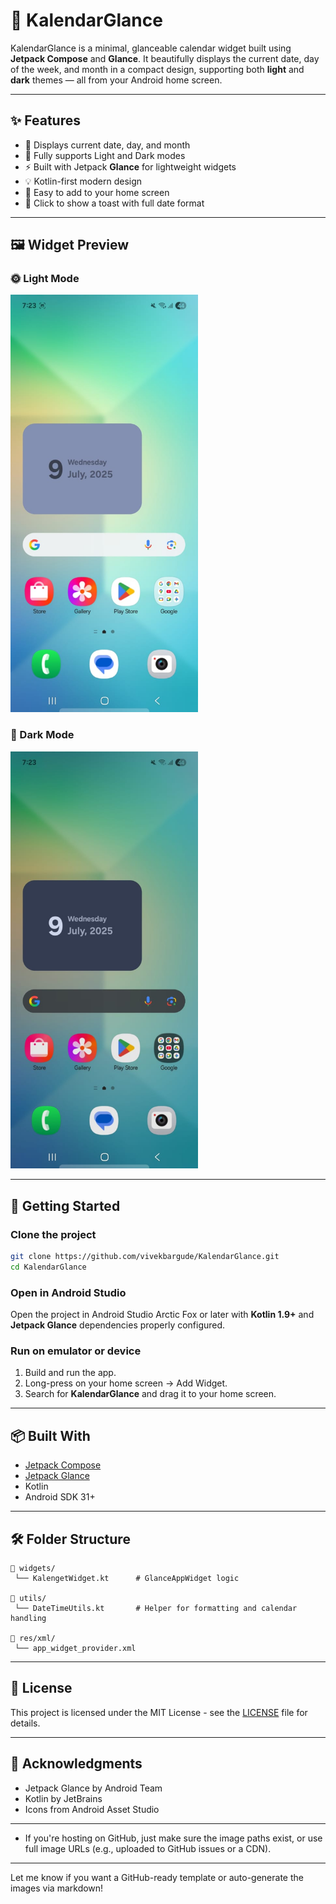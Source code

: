 
# 📅 KalendarGlance

KalendarGlance is a minimal, glanceable calendar widget built using **Jetpack Compose** and **Glance**. It beautifully displays the current date, day of the week, and month in a compact design, supporting both **light** and **dark** themes — all from your Android home screen.

---

## ✨ Features

- 📆 Displays current date, day, and month
- 🌙 Fully supports Light and Dark modes
- ⚡ Built with Jetpack **Glance** for lightweight widgets
- 💡 Kotlin-first modern design
- 📱 Easy to add to your home screen
- 🎯 Click to show a toast with full date format

---

## 🖼️ Widget Preview

### 🌞 Light Mode

<img src="images/widget_light.png" width="300" alt="KalendarGlance Light Mode" />

### 🌚 Dark Mode

<img src="images/widget_dark.png" width="300" alt="KalendarGlance Dark Mode" />

---

## 🚀 Getting Started

### Clone the project

```bash
git clone https://github.com/vivekbargude/KalendarGlance.git
cd KalendarGlance
````

### Open in Android Studio

Open the project in Android Studio Arctic Fox or later with **Kotlin 1.9+** and **Jetpack Glance** dependencies properly configured.

### Run on emulator or device

1. Build and run the app.
2. Long-press on your home screen → Add Widget.
3. Search for **KalendarGlance** and drag it to your home screen.

---

## 📦 Built With

* [Jetpack Compose](https://developer.android.com/jetpack/compose)
* [Jetpack Glance](https://developer.android.com/develop/ui/glance)
* Kotlin
* Android SDK 31+

---

## 🛠️ Folder Structure

```
📁 widgets/
 └── KalengetWidget.kt      # GlanceAppWidget logic

📁 utils/
 └── DateTimeUtils.kt       # Helper for formatting and calendar handling

📁 res/xml/
 └── app_widget_provider.xml
```

---

## 📄 License

This project is licensed under the MIT License - see the [LICENSE](LICENSE) file for details.

---

## 🙌 Acknowledgments

* Jetpack Glance by Android Team
* Kotlin by JetBrains
* Icons from Android Asset Studio

---



- If you're hosting on GitHub, just make sure the image paths exist, or use full image URLs (e.g., uploaded to GitHub issues or a CDN).

---

Let me know if you want a GitHub-ready template or auto-generate the images via markdown!
```

